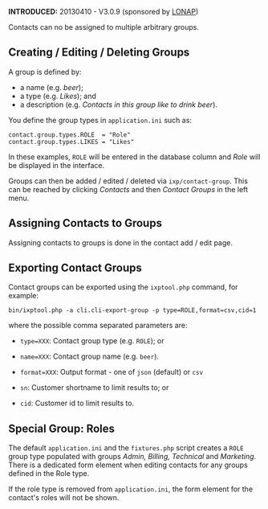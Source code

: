 **INTRODUCED:** 20130410 - V3.0.9 (sponsored by [LONAP](http://www.lonap.net/))

Contacts can no be assigned to multiple arbitrary groups.

## Creating / Editing / Deleting Groups

A group is defined by:

* a name (e.g. _beer_);
* a type (e.g. _Likes_); and
* a description (e.g. _Contacts in this group like to drink beer_).

You define the group types in `application.ini` such as:

    contact.group.types.ROLE  = "Role"
    contact.group.types.LIKES = "Likes"

In these examples, `ROLE` will be entered in the database column and _Role_ will be displayed in the interface.

Groups can then be added / edited / deleted via `ixp/contact-group`. This can be reached by clicking _Contacts_ and then _Contact Groups_ in the left menu.

## Assigning Contacts to Groups

Assigning contacts to groups is done in the contact add / edit page.


## Exporting Contact Groups

Contact groups can be exported using the `ixptool.php` command, for example:

    bin/ixptool.php -a cli.cli-export-group -p type=ROLE,format=csv,cid=1

where the possible comma separated parameters are:

* `type=XXX`: Contact group type (e.g. `ROLE`); or
* `name=XXX`: Contact group name (e.g. `beer`).

* `format=XXX`: Output format - one of `json` (default) or `csv`

* `sn`: Customer shortname to limit results to; or
* `cid`: Customer id to limit results to.


## Special Group: Roles

The default `application.ini` and the `fixtures.php` script creates a `ROLE` group type populated with groups _Admin, Billing, Technical_ and _Marketing_. There is a dedicated form element when editing contacts for any groups defined in the Role type. 

If the role type is removed from `application.ini`, the form element for the contact's roles will not be shown.

